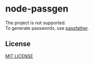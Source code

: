 # node-passgen

The project is not supported.<br/>
To generate passwords, use [passfather](https://github.com/vyushin/passfather).

## License
[MIT LICENSE](https://github.com/vyushin/node-passgen/blob/master/LICENSE)
